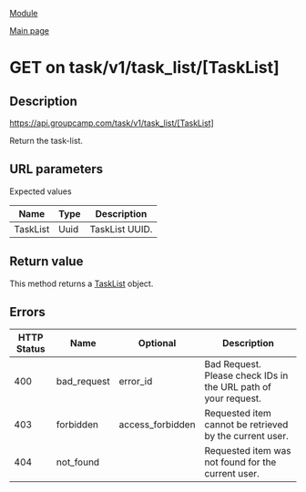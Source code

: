 
[Module](./README.md)

[Main page](../README.md)


# GET on task/v1/task_list/[TaskList]

## Description

https://api.groupcamp.com/task/v1/task_list/[TaskList]


Return the task-list.



## URL parameters

Expected values

Name   | Type    | Description
-------|---------|------------
TaskList | Uuid | TaskList UUID.









## Return value


This method returns a [TaskList](../types/TaskList.md) object.





## Errors


HTTP Status | Name   | Optional          | Description
------------|--------|-------------------|------------
400 | bad_request | error_id | Bad Request. Please check IDs in the URL path of your request.
403 | forbidden | access_forbidden | Requested item cannot be retrieved by the current user.
404 | not_found |  | Requested item was not found for the current user.



